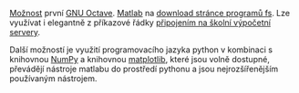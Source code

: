 [Možnost](Možnost) první [GNU Octave](https://octave.org/).
[Matlab](https://www.mathworks.com/products/matlab.html) na [download stránce programů fs](http://download.cvut.cz/). Lze využívat i elegantně z příkazové řádky [připojením na školní výpočetní servery](https://www.fs.cvut.cz/zamestnanci/informace-o-sluzbach/cps/sluzby/el/).

Další možností je využití programovacího jazyka python v kombinaci s knihovnou [NumPy](https://numpy.org/) a knihovnou [matplotlib](https://matplotlib.org/), které jsou volně dostupné, převádějí nástroje matlabu do prostředí pythonu a jsou nejrozšířenějším používaným nástrojem.



